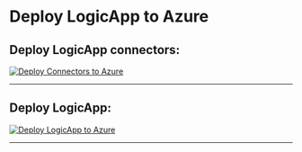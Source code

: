 # Deploy LogicApp to Azure 

## Deploy LogicApp connectors:

[![Deploy Connectors to Azure](https://aka.ms/deploytoazurebutton)](https://portal.azure.com/#create/Microsoft.Template/uri/https%3A%2F%2Fraw.githubusercontent.com%2FLagler-Gruener%2FAzureSolutions%2Fmaster%2FBillingMail%2FLogicApp%2Fconnectors.json)

-----------------------------------------------------------------

## Deploy LogicApp:

[![Deploy LogicApp to Azure](https://aka.ms/deploytoazurebutton)](https://portal.azure.com/#create/Microsoft.Template/uri/https%3A%2F%2Fraw.githubusercontent.com%2FLagler-Gruener%2FAzureSolutions%2Fmaster%2FBillingMail%2FLogicApp%2Flogicapp.json)

-----------------------------------------------------------------
